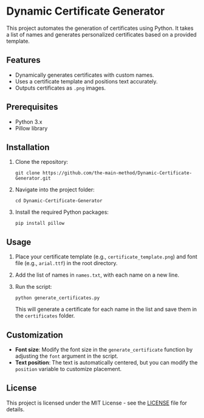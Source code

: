 # Dynamic Certificate Generator

This project automates the generation of certificates using Python. It takes a list of names and generates personalized certificates based on a provided template.

## Features

- Dynamically generates certificates with custom names.
- Uses a certificate template and positions text accurately.
- Outputs certificates as `.png` images.
  
## Prerequisites

- Python 3.x
- Pillow library

## Installation

1. Clone the repository:

   ```
   git clone https://github.com/the-main-method/Dynamic-Certificate-Generator.git
   ```

2. Navigate into the project folder:

   ```
   cd Dynamic-Certificate-Generator
   ```

3. Install the required Python packages:

   ```
   pip install pillow
   ```

## Usage

1. Place your certificate template (e.g., `certificate_template.png`) and font file (e.g., `arial.ttf`) in the root directory.
2. Add the list of names in `names.txt`, with each name on a new line.

3. Run the script:

   ```
   python generate_certificates.py
   ```

   This will generate a certificate for each name in the list and save them in the `certificates` folder.

## Customization

- **Font size**: Modify the font size in the `generate_certificate` function by adjusting the `font` argument in the script.
- **Text position**: The text is automatically centered, but you can modify the `position` variable to customize placement.


## License

This project is licensed under the MIT License - see the [LICENSE](LICENSE) file for details.

